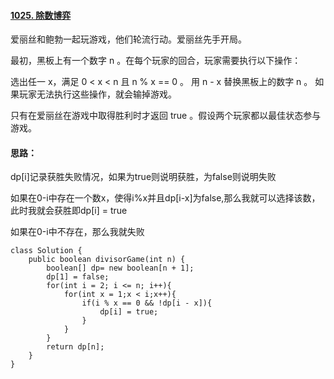 #### [1025. 除数博弈](https://leetcode.cn/problems/divisor-game/)

爱丽丝和鲍勃一起玩游戏，他们轮流行动。爱丽丝先手开局。

最初，黑板上有一个数字 n 。在每个玩家的回合，玩家需要执行以下操作：

选出任一 x，满足 0 < x < n 且 n % x == 0 。
用 n - x 替换黑板上的数字 n 。
如果玩家无法执行这些操作，就会输掉游戏。

只有在爱丽丝在游戏中取得胜利时才返回 true 。假设两个玩家都以最佳状态参与游戏。

#### 思路：

dp[i]记录获胜失败情况，如果为true则说明获胜，为false则说明失败

如果在0-i中存在一个数x，使得i%x并且dp[i-x]为false,那么我就可以选择该数，此时我就会获胜即dp[i] = true

如果在0-i中不存在，那么我就失败

```
class Solution {
    public boolean divisorGame(int n) {
        boolean[] dp= new boolean[n + 1];
        dp[1] = false;
        for(int i = 2; i <= n; i++){
            for(int x = 1;x < i;x++){
                if(i % x == 0 && !dp[i - x]){
                    dp[i] = true;
                }
            }
        }
        return dp[n];
    }
}
```

